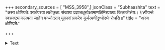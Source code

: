 +++
secondary_sources = [ "MSS_3958",]
jsonClass = "Subhaashita"
text = "अस्य क्षोणिपतेः परार्धपरया लक्षीकृताः संख्यया प्रज्ञाचक्षुरवेक्ष्यमाणतिमिरप्रख्याः किलाकीर्त्तयः।  \nगीयन्ते स्वरमष्टमं कलयता जातेन वन्ध्योदरान् मूकानां प्रकरेण कूर्मरमणीदुग्धोदधेः रोधसि॥"
title = "अस्य क्षोणिपतेः"

+++

<details><summary>Text</summary>

अस्य क्षोणिपतेः परार्धपरया लक्षीकृताः संख्यया प्रज्ञाचक्षुरवेक्ष्यमाणतिमिरप्रख्याः किलाकीर्त्तयः।  
गीयन्ते स्वरमष्टमं कलयता जातेन वन्ध्योदरान् मूकानां प्रकरेण कूर्मरमणीदुग्धोदधेः रोधसि॥
</details>
